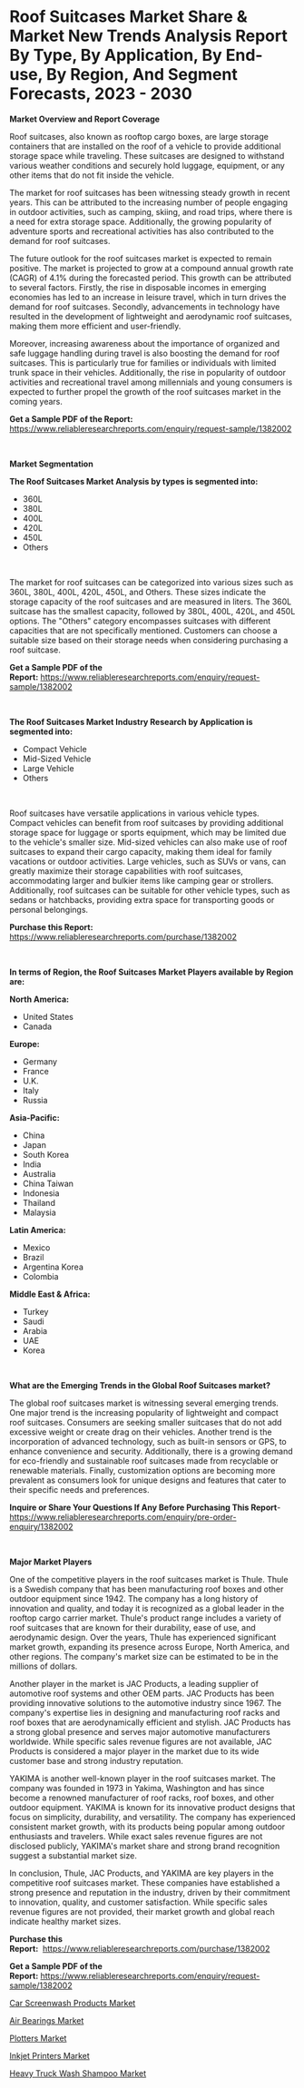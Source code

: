 <p><h1>Roof Suitcases Market Share & Market New Trends Analysis Report By Type, By Application, By End-use, By Region, And Segment Forecasts, 2023 - 2030</h1></p><p><strong>Market Overview and Report Coverage</strong></p>
<p><p>Roof suitcases, also known as rooftop cargo boxes, are large storage containers that are installed on the roof of a vehicle to provide additional storage space while traveling. These suitcases are designed to withstand various weather conditions and securely hold luggage, equipment, or any other items that do not fit inside the vehicle.</p><p>The market for roof suitcases has been witnessing steady growth in recent years. This can be attributed to the increasing number of people engaging in outdoor activities, such as camping, skiing, and road trips, where there is a need for extra storage space. Additionally, the growing popularity of adventure sports and recreational activities has also contributed to the demand for roof suitcases. </p><p>The future outlook for the roof suitcases market is expected to remain positive. The market is projected to grow at a compound annual growth rate (CAGR) of 4.1% during the forecasted period. This growth can be attributed to several factors. Firstly, the rise in disposable incomes in emerging economies has led to an increase in leisure travel, which in turn drives the demand for roof suitcases. Secondly, advancements in technology have resulted in the development of lightweight and aerodynamic roof suitcases, making them more efficient and user-friendly. </p><p>Moreover, increasing awareness about the importance of organized and safe luggage handling during travel is also boosting the demand for roof suitcases. This is particularly true for families or individuals with limited trunk space in their vehicles. Additionally, the rise in popularity of outdoor activities and recreational travel among millennials and young consumers is expected to further propel the growth of the roof suitcases market in the coming years.</p></p>
<p><strong>Get a Sample PDF of the Report:</strong> <a href="https://www.reliableresearchreports.com/enquiry/request-sample/1382002">https://www.reliableresearchreports.com/enquiry/request-sample/1382002</a></p>
<p>&nbsp;</p>
<p><strong>Market Segmentation</strong></p>
<p><strong>The Roof Suitcases Market Analysis by types is segmented into:</strong></p>
<p><ul><li>360L</li><li>380L</li><li>400L</li><li>420L</li><li>450L</li><li>Others</li></ul></p>
<p>&nbsp;</p>
<p><p>The market for roof suitcases can be categorized into various sizes such as 360L, 380L, 400L, 420L, 450L, and Others. These sizes indicate the storage capacity of the roof suitcases and are measured in liters. The 360L suitcase has the smallest capacity, followed by 380L, 400L, 420L, and 450L options. The "Others" category encompasses suitcases with different capacities that are not specifically mentioned. Customers can choose a suitable size based on their storage needs when considering purchasing a roof suitcase.</p></p>
<p><strong>Get a Sample PDF of the Report:</strong>&nbsp;<a href="https://www.reliableresearchreports.com/enquiry/request-sample/1382002">https://www.reliableresearchreports.com/enquiry/request-sample/1382002</a></p>
<p>&nbsp;</p>
<p><strong>The Roof Suitcases Market Industry Research by Application is segmented into:</strong></p>
<p><ul><li>Compact Vehicle</li><li>Mid-Sized Vehicle</li><li>Large Vehicle</li><li>Others</li></ul></p>
<p>&nbsp;</p>
<p><p>Roof suitcases have versatile applications in various vehicle types. Compact vehicles can benefit from roof suitcases by providing additional storage space for luggage or sports equipment, which may be limited due to the vehicle's smaller size. Mid-sized vehicles can also make use of roof suitcases to expand their cargo capacity, making them ideal for family vacations or outdoor activities. Large vehicles, such as SUVs or vans, can greatly maximize their storage capabilities with roof suitcases, accommodating larger and bulkier items like camping gear or strollers. Additionally, roof suitcases can be suitable for other vehicle types, such as sedans or hatchbacks, providing extra space for transporting goods or personal belongings.</p></p>
<p><strong>Purchase this Report:</strong>&nbsp; <a href="https://www.reliableresearchreports.com/purchase/1382002">https://www.reliableresearchreports.com/purchase/1382002</a></p>
<p>&nbsp;</p>
<p><strong>In terms of Region, the Roof Suitcases Market Players available by Region are:</strong></p>
<p>
    <p> <strong> North America: </strong>
        <ul>
            <li>United States</li>
            <li>Canada</li>
        </ul>
        </p> 
    <p> <strong> Europe: </strong>
        <ul>
            <li>Germany</li>
            <li>France</li>
            <li>U.K.</li>
            <li>Italy</li>
            <li>Russia</li>
        </ul>
        </p> 
    <p> <strong> Asia-Pacific: </strong>
        <ul>
            <li>China</li>
            <li>Japan</li>
            <li>South Korea</li>
            <li>India</li>
            <li>Australia</li>
            <li>China Taiwan</li>
            <li>Indonesia</li>
            <li>Thailand</li>
            <li>Malaysia</li>
        </ul>
        </p> 
    <p> <strong> Latin America: </strong>
        <ul>
            <li>Mexico</li>
            <li>Brazil</li>
            <li>Argentina Korea</li>
            <li>Colombia</li>
        </ul>
        </p> 
    <p> <strong> Middle East & Africa: </strong>
        <ul>
            <li>Turkey</li>
            <li>Saudi</li>
            <li>Arabia</li>
            <li>UAE</li>
            <li>Korea</li>
        </ul>
    </p>
    </p>
<p>&nbsp;</p>
<p><strong>What are the Emerging Trends in the Global Roof Suitcases market?</strong></p>
<p><p>The global roof suitcases market is witnessing several emerging trends. One major trend is the increasing popularity of lightweight and compact roof suitcases. Consumers are seeking smaller suitcases that do not add excessive weight or create drag on their vehicles. Another trend is the incorporation of advanced technology, such as built-in sensors or GPS, to enhance convenience and security. Additionally, there is a growing demand for eco-friendly and sustainable roof suitcases made from recyclable or renewable materials. Finally, customization options are becoming more prevalent as consumers look for unique designs and features that cater to their specific needs and preferences.</p></p>
<p><strong>Inquire or Share Your Questions If Any Before Purchasing This Report</strong>- <a href="https://www.reliableresearchreports.com/enquiry/pre-order-enquiry/1382002">https://www.reliableresearchreports.com/enquiry/pre-order-enquiry/1382002</a></p>
<p>&nbsp;</p>
<p><strong>Major Market Players</strong></p>
<p><p>One of the competitive players in the roof suitcases market is Thule. Thule is a Swedish company that has been manufacturing roof boxes and other outdoor equipment since 1942. The company has a long history of innovation and quality, and today it is recognized as a global leader in the rooftop cargo carrier market. Thule's product range includes a variety of roof suitcases that are known for their durability, ease of use, and aerodynamic design. Over the years, Thule has experienced significant market growth, expanding its presence across Europe, North America, and other regions. The company's market size can be estimated to be in the millions of dollars.</p><p>Another player in the market is JAC Products, a leading supplier of automotive roof systems and other OEM parts. JAC Products has been providing innovative solutions to the automotive industry since 1967. The company's expertise lies in designing and manufacturing roof racks and roof boxes that are aerodynamically efficient and stylish. JAC Products has a strong global presence and serves major automotive manufacturers worldwide. While specific sales revenue figures are not available, JAC Products is considered a major player in the market due to its wide customer base and strong industry reputation.</p><p>YAKIMA is another well-known player in the roof suitcases market. The company was founded in 1973 in Yakima, Washington and has since become a renowned manufacturer of roof racks, roof boxes, and other outdoor equipment. YAKIMA is known for its innovative product designs that focus on simplicity, durability, and versatility. The company has experienced consistent market growth, with its products being popular among outdoor enthusiasts and travelers. While exact sales revenue figures are not disclosed publicly, YAKIMA's market share and strong brand recognition suggest a substantial market size.</p><p>In conclusion, Thule, JAC Products, and YAKIMA are key players in the competitive roof suitcases market. These companies have established a strong presence and reputation in the industry, driven by their commitment to innovation, quality, and customer satisfaction. While specific sales revenue figures are not provided, their market growth and global reach indicate healthy market sizes.</p></p>
<p><strong>Purchase this Report:</strong>&nbsp;&nbsp;<a href="https://www.reliableresearchreports.com/purchase/1382002">https://www.reliableresearchreports.com/purchase/1382002</a></p>
<p></p>
<p><strong>Get a Sample PDF of the Report:</strong>&nbsp;<a href="https://www.reliableresearchreports.com/enquiry/request-sample/1382002">https://www.reliableresearchreports.com/enquiry/request-sample/1382002</a></p>
<p><p><a href="https://github.com/FassouRP/Market-Research-Report-List-1/blob/main/car-screenwash-products-market.md">Car Screenwash Products Market</a></p><p><a href="https://www.linkedin.com/pulse/air-bearings-market-research-report-provides-thorough-industry-vzume/">Air Bearings Market</a></p><p><a href="https://medium.com/@reportprime04/plotters-market-trends-and-market-analysis-forecasted-for-period-2023-2030-2b6d3480c4cf">Plotters Market</a></p><p><a href="https://medium.com/@reportprime05/inkjet-printers-market-share-evolution-and-market-growth-trends-2023-2030-f1702ac7a73f">Inkjet Printers Market</a></p><p><a href="https://github.com/rexevange/Market-Research-Report-List-1/blob/main/heavy-truck-wash-shampoo-market.md">Heavy Truck Wash Shampoo Market</a></p></p>